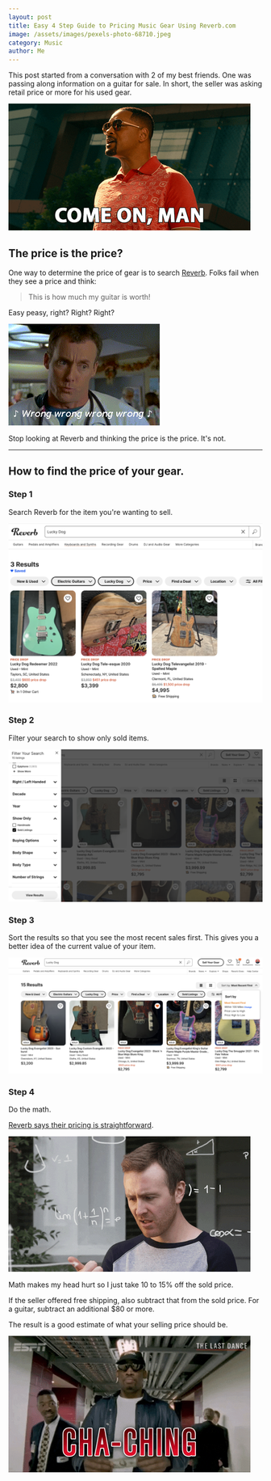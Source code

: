 ```yaml
---
layout: post
title: Easy 4 Step Guide to Pricing Music Gear Using Reverb.com
image: /assets/images/pexels-photo-68710.jpeg
category: Music
author: Me
---
```


This post started from a conversation with 2 of my best friends. One was passing along information on a guitar for sale. In short, the seller was asking retail price or more for his used gear.

![Will Smith saying come on, man.](/assets/images/come-on-man.gif)

## The price is the price?

One way to determine the price of gear is to search [Reverb](https://reverb.com/shop/brents-gear-locker-58). Folks fail when they see a price and think:

> This is how much my guitar is worth!

Easy peasy, right? Right? Right?

![](/assets/images/wrong-wrong.gif)

Stop looking at Reverb and thinking the price is the price. It's not.

* * *

## How to find the price of your gear.

### Step 1

Search Reverb for the item you're wanting to sell.

![Reverb.com search results for a Lucky Dog guitar.](/assets/images/ReverbPricing001.png)

### Step 2

Filter your search to show only sold items.

![Reverb.com screenshot showing the sold listings search filter checked.](/assets/images/ReverbPricing002-1024x614.png)

### Step 3

Sort the results so that you see the most recent sales first. This gives you a better idea of the current value of your item.

![Reverb.com screenshot showing search results sorted by most recent sales.](/assets/images/ReverbPricing003-1024x466.png)

### Step 4

Do the math.

[Reverb says their pricing is straightforward](https://reverb.com/selling/selling-fees).

![Man counting on his fingers.](/assets/images/math-is-hard.gif)

Math makes my head hurt so I just take 10 to 15% off the sold price.

If the seller offered free shipping, also subtract that from the sold price. For a guitar, subtract an additional $80 or more.

The result is a good estimate of what your selling price should be.

![Dennis Rodman holding a dollar bill.](/assets/images/cha-ching.gif)

